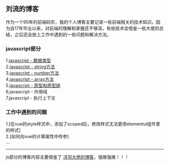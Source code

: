 ## 刘流的博客
作为一个95年的前端码农，我的个人博客主要记录一些前端相关的技术知识。因为自17年毕业以来，对前端的理解和掌握还不够深，有些技术会借鉴一些大佬的总结，之后还会放上工作中遇到的一些问题和解决方法。
### javascript部分
1.[javascript - 数据类型](https://github.com/liuliu1995/blog/issues/1)<br>
2.[javascript - string方法](https://github.com/liuliu1995/blog/issues/2)<br>
3.[javascript - number方法](https://github.com/liuliu1995/blog/issues/3)<br>
4.[javascript - array方法](https://github.com/liuliu1995/blog/issues/4)<br>
5.[javascript - 原型和原型链](https://github.com/liuliu1995/blog/issues/5)<br>
6.javascript - 作用域<br>
7.javascript - 执行上下文<br>
### 工作中遇到的问题
1.[在vue的style样式中，添加了scoped后，修改样式无法更改elementui组件里的样式]<br>
2.[如何向vue的计算属性中传参]<br>
...

---
js部分的博客内容主要借鉴了 [冴羽大佬的博客](https://github.com/mqyqingfeng/Blog)，强推强推！！！
